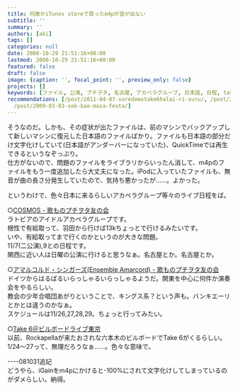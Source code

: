 ```yaml
---
title: 何故かiTunes storeで買ったm4pが音が出ない
subtitle: ''
summary: ''
authors: [aki]
tags: []
categories: null
date: 2008-10-29 21:51:16+00:00
lastmod: 2008-10-29 21:51:16+00:00
featured: false
draft: false
image: {caption: '', focal_point: '', preview_only: false}
projects: []
keywords: [ファイル, 公演, プチヲタ, 名古屋, アカペラグループ, 日本語, 日程, take, '27', マシン]
recommendations: [/post/2011-04-07-soredemotake6halai-ri-suru/, /post/2011-02-08-take6ga2011-slash-05-slash-3031nilai-ri-gong-yan/,
  /post/2009-03-03-sok-bao-masa-festa/]
---
```

そうなのだ。しかも、その症状が出たファイルは、前のマシンでバックアップして新しいマシンに復元した日本語のファイルばかり。ファイルも日本語の部分だけ文字化けしていて(日本語がアンダーバーになっていた)、QuickTimeでは再生できるというなぞっぷり。  
仕方がないので、問題のファイルをライブラリからいったん消して、m4pのファイルをもう一度追加したら大丈夫になった。iPodに入っていたファイルも、無音が曲の長さ分発生していたので、気持ち悪かったが……。よかった。  
  
というわけで、色々日本に来るらしいアカペラグループ等々のライブ日程をば。  
  
○[COSMOS - 歌ものプチヲタ友の会](http://d.hatena.ne.jp/maru2004/20081023)  
ラトビアのアイドルアカペラグループです。  
根性で有給取って、羽田から行けば13kちょっとで行けるみたいです。  
いや、有給取ってまで行くのかというのが大きな問題。  
11/7(二公演),9との日程です。  
関西に近い人は日曜の公演に行けると思うなぁ。名古屋とか。名古屋とか。  
  
○[アマルコルド・シンガーズ(Ensemble Amarcord) - 歌ものプチヲタ友の会](http://d.hatena.ne.jp/maru2004/20081024/p1)  
ドイツからはるばるいらっしゃるいらっしゃるようだ。関東を中心に何件か演奏会をやるらしい。  
教会の少年合唱団あがりということで、キングス系？という声も。バンキエーリとかとは違うのかなぁ。  
スケジュールは11/26,27,28,29。ちょっと行ってみたい。  
  
○[Take 6＠ビルボードライブ東京](http://www.billboard-live.com/pg/shop/show/index.php?mode=detail1&event=6658&shop=1)  
以前、Rockapellaが来たおされな六本木のビルボードでTake 6がくるらしい。  
1/24〜27って、無理だろうなぁ……。色々な意味で。  
  
----081031追記  
どうやら、iGainをm4pにかけると-100%にされて文字化けしてしまっているのがダメらしい。納得。




